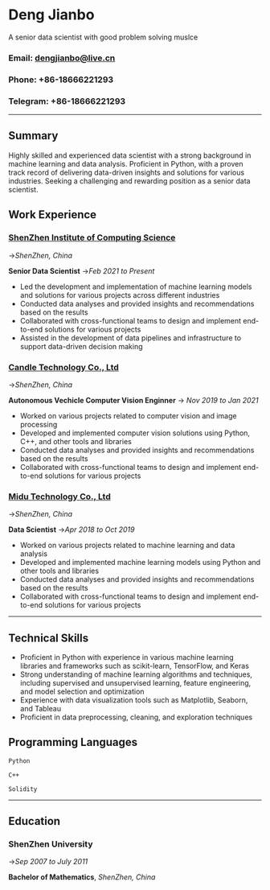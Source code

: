 # **Deng Jianbo**
A senior data scientist with good problem solving muslce 

### Email: **<dengjianbo@live.cn>** 
### Phone: **+86-18666221293** 
### Telegram: **+86-18666221293** 

----

## Summary

Highly skilled and experienced data scientist with a strong background in machine learning and data analysis. Proficient in Python, with a proven track record of delivering data-driven insights and solutions for various industries. Seeking a challenging and rewarding position as a senior data scientist.

## Work Experience

### [ShenZhen Institute of Computing Science](https://en.sics.ac.cn/)
->_ShenZhen, China_


**Senior Data Scientist**
->_Feb 2021 to Present_

- Led the development and implementation of machine learning models and solutions for various projects across different industries
- Conducted data analyses and provided insights and recommendations based on the results
- Collaborated with cross-functional teams to design and implement end-to-end solutions for various projects
- Assisted in the development of data pipelines and infrastructure to support data-driven decision making


### [Candle Technology Co., Ltd](https://www.ctirobot.com/en/shouye)
->_ShenZhen, China_

**Autonomous Vechicle Computer Vision Enginner**
-> _Nov 2019 to Jan 2021_

- Worked on various projects related to computer vision and image processing
- Developed and implemented computer vision solutions using Python, C++, and other tools and libraries
- Conducted data analyses and provided insights and recommendations based on the results
- Collaborated with cross-functional teams to design and implement end-to-end solutions for various projects

### [Midu Technology Co., Ltd](https://www.midu.com/)
->_ShenZhen, China_

**Data Scientist**
->_Apr 2018 to Oct 2019_

- Worked on various projects related to machine learning and data analysis
- Developed and implemented machine learning models using Python and other tools and libraries
- Conducted data analyses and provided insights and recommendations based on the results
- Collaborated with cross-functional teams to design and implement end-to-end solutions for various projects

---

## Technical Skills

- Proficient in Python with experience in various machine learning libraries and frameworks such as scikit-learn, TensorFlow, and Keras
- Strong understanding of machine learning algorithms and techniques, including supervised and unsupervised learning, feature engineering, and model selection and optimization
- Experience with data visualization tools such as Matplotlib, Seaborn, and Tableau
- Proficient in data preprocessing, cleaning, and exploration techniques

## Programming Languages
`Python ` 

`C++ ` 

`Solidity`

---

## Education

### ShenZhen University
->_Sep 2007 to July 2011_

**Bachelor of Mathematics**,  _ShenZhen, China_





